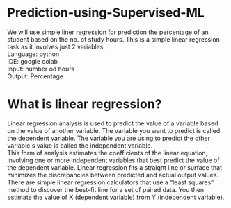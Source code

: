 # Prediction-using-Supervised-ML

We will use simple liner regression for prediction the percentage of an student based on the no. of study hours.
This is a simple linear regression task as it involves just 2 variables.<br>
Language: python<br>
IDE: google colab<br>
Input: number od hours<br>
Output: Percentage<br>

# What is linear regression?
Linear regression analysis is used to predict the value of a variable based on the value of another variable. The variable you want to predict is called the dependent variable. The variable you are using to predict the other variable's value is called the independent variable.
<br>
This form of analysis estimates the coefficients of the linear equation, involving one or more independent variables that best predict the value of the dependent variable. Linear regression fits a straight line or surface that minimizes the discrepancies between predicted and actual output values. There are simple linear regression calculators that use a “least squares” method to discover the best-fit line for a set of paired data. You then estimate the value of X (dependent variable) from Y (independent variable).

